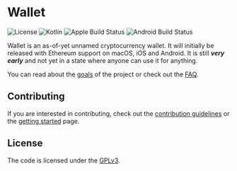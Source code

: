# Wallet

![License](https://img.shields.io/github/license/conradev/Wallet) ![Kotlin](https://img.shields.io/badge/kotlin-1.8.0-blue?logo=kotlin&logoColor=white) ![Apple Build Status](https://img.shields.io/github/actions/workflow/status/conradev/Wallet/build-apple.yml?branch=main&label=macos%2C%20ios&logo=Apple) ![Android Build Status](https://img.shields.io/github/actions/workflow/status/conradev/Wallet/build-android.yml?branch=main&label=android&logo=Android&logoColor=white)

Wallet is an as-of-yet unnamed cryptocurrency wallet. It will initially be released with Ethereum support on macOS, iOS and Android. It is still _**very early**_ and not yet in a state where anyone can use it for anything.

You can read about the [goals](docs/GOALS.md) of the project or check out the [FAQ](docs/FAQ.md).

## Contributing

If you are interested in contributing, check out the [contribution guidelines](docs/CONTRIBUTING.md) or the [getting started](docs/GETTING_STARTED.md) page.

## License

The code is licensed under the [GPLv3](LICENSE.md).
